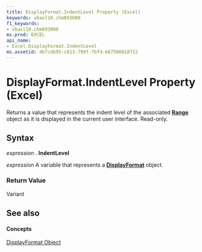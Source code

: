 ```yaml
---
title: DisplayFormat.IndentLevel Property (Excel)
keywords: vbaxl10.chm893080
f1_keywords:
- vbaxl10.chm893080
ms.prod: EXCEL
api_name:
- Excel.DisplayFormat.IndentLevel
ms.assetid: 4b7cdb95-c613-799f-7bfd-667506018722
---
```



# DisplayFormat.IndentLevel Property (Excel)

Returns a value that represents the indent level of the associated  **[Range](range-object-excel.md)** object as it is displayed in the current user interface. Read-only.


## Syntax

 _expression_ . **IndentLevel**

 _expression_ A variable that represents a **[DisplayFormat](displayformat-object-excel.md)** object.


### Return Value

Variant


## See also


#### Concepts


[DisplayFormat Object](displayformat-object-excel.md)

